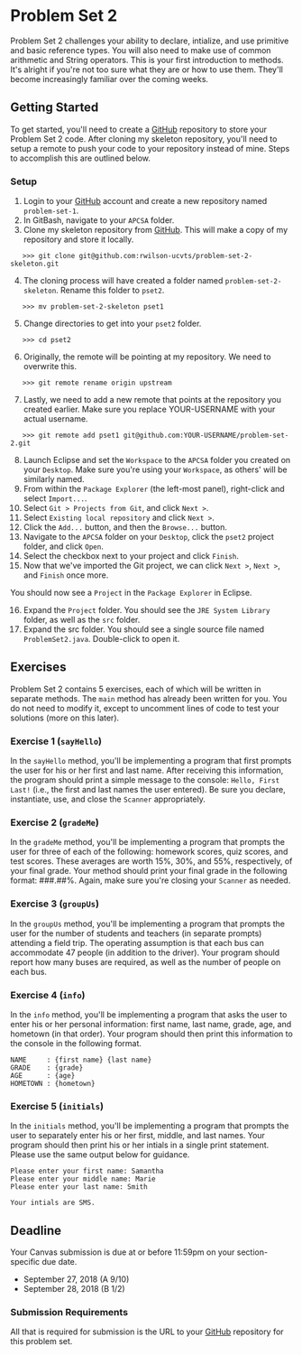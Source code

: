 # Problem Set 2

Problem Set 2 challenges your ability to declare, intialize, and use primitive and basic reference types. You will also need to make use of common arithmetic and String operators. This is your first introduction to methods. It's alright if you're not too sure what they are or how to use them. They'll become increasingly familiar over the coming weeks.

## Getting Started

To get started, you'll need to create a [GitHub](https://github.com/) repository to store your Problem Set 2 code. After cloning my skeleton repository, you'll need to setup a remote to push your code to your repository instead of mine. Steps to accomplish this are outlined below.

### Setup

01. Login to your [GitHub](https://github.com/) account and create a new repository named ```problem-set-1```.
02. In GitBash, navigate to your ```APCSA``` folder.
03. Clone my skeleton repository from [GitHub](https://github.com/). This will make a copy of my repository and store it locally.
```
   >>> git clone git@github.com:rwilson-ucvts/problem-set-2-skeleton.git
```
04. The cloning process will have created a folder named ```problem-set-2-skeleton```. Rename this folder to ```pset2```.
```
   >>> mv problem-set-2-skeleton pset1
```
05. Change directories to get into your ```pset2``` folder.
```
   >>> cd pset2
```
06. Originally, the remote will be pointing at my repository. We need to overwrite this.
```
   >>> git remote rename origin upstream
```
07. Lastly, we need to add a new remote that points at the repository you created earlier. Make sure you replace YOUR-USERNAME with your actual username.
```
   >>> git remote add pset1 git@github.com:YOUR-USERNAME/problem-set-2.git
```
08. Launch Eclipse and set the ```Workspace``` to the ```APCSA``` folder you created on your ```Desktop```. Make sure you're using your ```Workspace```, as others' will be similarly named.
09. From within the ```Package Explorer``` (the left-most panel), right-click and select ```Import...```.
10. Select ```Git > Projects from Git```, and click ```Next >```.
11. Select ```Existing local repository``` and click ```Next >```.
12. Click the ```Add...``` button, and then the ```Browse...``` button.
13. Navigate to the ```APCSA``` folder on your ```Desktop```, click the ```pset2``` project folder, and click ```Open```.
14. Select the checkbox next to your project and click ```Finish```.
15. Now that we've imported the Git project, we can click ```Next >```, ```Next >```, and ```Finish``` once more.

You should now see a ```Project``` in the ```Package Explorer``` in Eclipse.

16. Expand the ```Project``` folder. You should see the ```JRE System Library``` folder, as well as the ```src``` folder.
17. Expand the src folder. You should see a single source file named ```ProblemSet2.java```. Double-click to open it.

## Exercises

Problem Set 2 contains 5 exercises, each of which will be written in separate methods. The ```main``` method has already been written for you. You do not need to modify it, except to uncomment lines of code to test your solutions (more on this later).

### Exercise 1 (```sayHello```)

In the ```sayHello``` method, you'll be implementing a program that first prompts the user for his or her first and last name. After receiving this information, the program should print a simple message to the console: ```Hello, First Last!``` (i.e., the first and last names the user entered). Be sure you declare, instantiate, use, and close the ```Scanner``` appropriately.

### Exercise 2 (```gradeMe```)

In the ```gradeMe``` method, you'll be implementing a program that prompts the user for three of each of the following: homework scores, quiz scores, and test scores. These averages are worth 15%, 30%, and 55%, respectively, of your final grade. Your method should print your final grade in the following format: ###.##%. Again, make sure you're closing your ```Scanner``` as needed.

### Exercise 3 (```groupUs```)

In the ```groupUs``` method, you'll be implementing a program that prompts the user for the number of students and teachers (in separate prompts) attending a field trip. The operating assumption is that each bus can accommodate 47 people (in addition to the driver). Your program should report how many buses are required, as well as the number of people on each bus.

### Exercise 4 (```info```)

In the ```info``` method, you'll be implementing a program that asks the user to enter his or her personal information: first name, last name, grade, age, and hometown (in that order). Your program should then print this information to the console in the following format.

```
NAME     : {first name} {last name}
GRADE    : {grade}
AGE      : {age}
HOMETOWN : {hometown}
```

### Exercise 5 (```initials```)

In the ```initials``` method, you'll be implementing a program that prompts the user to separately enter his or her first, middle, and last names. Your program should then print his or her intials in a single print statement. Please use the same output below for guidance.

```
Please enter your first name: Samantha
Please enter your middle name: Marie
Please enter your last name: Smith

Your intials are SMS.
```

## Deadline

Your Canvas submission is due at or before 11:59pm on your section-specific due date.
* September 27, 2018 (A 9/10)
* September 28, 2018 (B 1/2)

### Submission Requirements

All that is required for submission is the URL to your [GitHub](https://github.com/) repository for this problem set.
